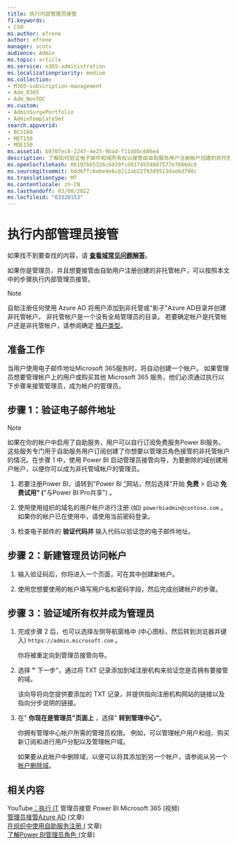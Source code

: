 ```yaml
---
title: 执行内部管理员接管
f1.keywords:
- CSH
ms.author: efrene
author: efrene
manager: scotv
audience: Admin
ms.topic: article
ms.service: o365-administration
ms.localizationpriority: medium
ms.collection:
- M365-subscription-management
- Adm_O365
- Adm_NonTOC
ms.custom:
- AdminSurgePortfolio
- AdminTemplateSet
search.appverid:
- BCS160
- MET150
- MOE150
ms.assetid: b9707ec8-2247-4e25-9bad-f11ddbc686e4
description: 了解如何验证电子邮件和域所有权以接管由自助服务用户注册帐户创建的非托管Microsoft 365。
ms.openlocfilehash: 06197bb5326cbd19fcd9174554007577e7086dc6
ms.sourcegitcommit: bdd6ffc6ebe4e6cb212ab22793d9513dae6d798c
ms.translationtype: MT
ms.contentlocale: zh-CN
ms.lasthandoff: 03/08/2022
ms.locfileid: "63320153"
---
```

# <a name="perform-an-internal-admin-takeover"></a>执行内部管理员接管

 如果找不到要查找的内容，请 **[查看域常见问题解答](../setup/domains-faq.yml)**。

如果你是管理员，并且想要接管由自助用户注册创建的非托管帐户，可以按照本文中的步骤执行内部管理员接管。

> [!NOTE]
> 自助注册任何使用 Azure AD 将用户添加到非托管或"影子"Azure AD目录并创建非托管帐户。 非托管帐户是一个没有全局管理员的目录。 若要确定帐户是托管帐户还是非托管帐户，请参阅确定 [租户类型](/power-platform/admin/powerapps-gdpr-dsr-guide-systemlogs#determining-tenant-type)。 
  
## <a name="before-you-begin"></a>准备工作

当用户使用电子邮件地址Microsoft 365服务时，将自动创建一个帐户。 如果管理员想要管理帐户上的用户或购买其他 Microsoft 365 服务，他们必须通过执行以下步骤来接管管理员，成为帐户的管理员。

## <a name="step-1-verify-your-email-address"></a>步骤 1：验证电子邮件地址

> [!NOTE]
> 如果在你的帐户中启用了自助服务，用户可以自行订阅免费服务Power BI服务。 这些服务专门用于自助服务用户订阅创建了你想要以管理员角色接管的非托管帐户的情况。在步骤 1 中，使用 Power BI 启动管理员接管向导，为要删除的域创建用户帐户，以便你可以成为非托管域帐户的管理员。

1. 若要注册Power BI，请转到"Power BI ["](https://powerbi.com)网站，然后选择"开始 **免费** > 启动 **免费试用" (**"与Power BI Pro共享") 。 

2. 使用使用组织的域名的用户帐户进行注册 (如) `powerbiadmin@contoso.com` 。 如果你的帐户已在使用中，请使用当前密码登录。

3. 检查电子邮件的 **验证代码并** 输入代码以验证您的电子邮件地址。

## <a name="step-2-create-a-new-account-for-admin-access"></a>步骤 2：新建管理员访问帐户

1. 输入验证码后，你将进入一个页面，可在其中创建新帐户。

2. 使用您想要使用的帐户填写用户名和密码字段，然后完成创建帐户的步骤。

## <a name="step-3-verify-domain-ownership-and-become-the-admin"></a>步骤 3：验证域所有权并成为管理员

1. 完成步骤 2 后，也可以选择左侧导航窗格中 (中心图标，然后转到浏览器并键入) `https://admin.microsoft.com` 。

    你将被重定向到管理员接管向导。

2. 选择 **"** 下一步"，通过将 TXT 记录添加到域注册机构来验证您是否拥有要接管的域。

    该向导将向您提供要添加的 TXT 记录，并提供指向注册机构网站的链接以及指向分步说明的链接。

3. 在" **你现在是管理员"页面上** ，选择" **转到管理中心"**。

    你拥有管理中心帐户所需的管理员权限。 例如，可以管理帐户用户和组、购买新订阅和进行用户分配以及管理帐户域。

    如果要从此帐户中删除域，以便可以将其添加到另一个帐户，请参阅从另一个 [帐户删除域](remove-a-domain-from-another-account.md)。
  
## <a name="related-content"></a>相关内容

YouTube[：执行 IT](https://www.youtube.com/watch?v=xt5EsrQBZZk) 管理员接管 Power BI Microsoft 365 (视频) \
[管理员接管Azure AD](/azure/active-directory/users-groups-roles/domains-admin-takeover) (文章) \
[在组织中使用自助服务注册 (](self-service-sign-up.md) 文章) \
[了解Power BI管理员角色 (](/power-bi/service-admin-role)文章) 